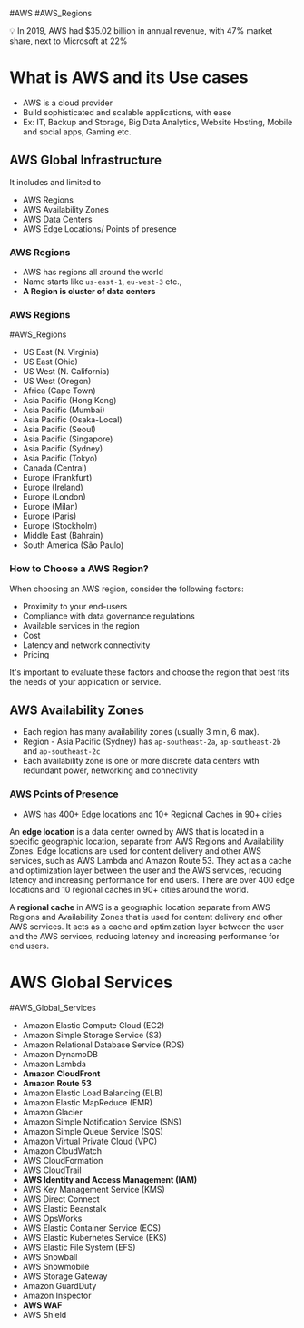 #AWS #AWS_Regions


<aside> 💡 In 2019, AWS had $35.02 billion in annual revenue, with 47% market share, next to Microsoft at 22%

</aside>

# What is AWS and its Use cases

- AWS is a cloud provider
- Build sophisticated and scalable applications, with ease
- Ex: IT, Backup and Storage, Big Data Analytics, Website Hosting, Mobile and social apps, Gaming etc.

## AWS Global Infrastructure

It includes and limited to

- AWS Regions
- AWS Availability Zones
- AWS Data Centers
- AWS Edge Locations/ Points of presence

### AWS Regions

- AWS has regions all around the world
- Name starts like `us-east-1`, `eu-west-3` etc.,
- **A Region is cluster of data centers**

### AWS Regions
#AWS_Regions 
- US East (N. Virginia)
- US East (Ohio)
- US West (N. California)
- US West (Oregon)
- Africa (Cape Town)
- Asia Pacific (Hong Kong)
- Asia Pacific (Mumbai)
- Asia Pacific (Osaka-Local)
- Asia Pacific (Seoul)
- Asia Pacific (Singapore)
- Asia Pacific (Sydney)
- Asia Pacific (Tokyo)
- Canada (Central)
- Europe (Frankfurt)
- Europe (Ireland)
- Europe (London)
- Europe (Milan)
- Europe (Paris)
- Europe (Stockholm)
- Middle East (Bahrain)
- South America (São Paulo)

### How to Choose a AWS Region?

When choosing an AWS region, consider the following factors:

- Proximity to your end-users
- Compliance with data governance regulations
- Available services in the region
- Cost
- Latency and network connectivity
- Pricing

It's important to evaluate these factors and choose the region that best fits the needs of your application or service.

## AWS Availability Zones

- Each region has many availability zones (usually 3 min, 6 max).
- Region - Asia Pacific (Sydney) has `ap-southeast-2a`, `ap-southeast-2b` and `ap-southeast-2c`
- Each availability zone is one or more discrete data centers with redundant power, networking and connectivity

### AWS Points of Presence

- AWS has 400+ Edge locations and 10+ Regional Caches in 90+ cities

An **edge location** is a data center owned by AWS that is located in a specific geographic location, separate from AWS Regions and Availability Zones. Edge locations are used for content delivery and other AWS services, such as AWS Lambda and Amazon Route 53. They act as a cache and optimization layer between the user and the AWS services, reducing latency and increasing performance for end users. There are over 400 edge locations and 10 regional caches in 90+ cities around the world.

A **regional cache** in AWS is a geographic location separate from AWS Regions and Availability Zones that is used for content delivery and other AWS services. It acts as a cache and optimization layer between the user and the AWS services, reducing latency and increasing performance for end users.

# AWS Global Services

#AWS_Global_Services

- Amazon Elastic Compute Cloud (EC2)
- Amazon Simple Storage Service (S3)
- Amazon Relational Database Service (RDS)
- Amazon DynamoDB
- Amazon Lambda
- **Amazon CloudFront**
- **Amazon Route 53**
- Amazon Elastic Load Balancing (ELB)
- Amazon Elastic MapReduce (EMR)
- Amazon Glacier
- Amazon Simple Notification Service (SNS)
- Amazon Simple Queue Service (SQS)
- Amazon Virtual Private Cloud (VPC)
- Amazon CloudWatch
- AWS CloudFormation
- AWS CloudTrail
- **AWS Identity and Access Management (IAM)**
- AWS Key Management Service (KMS)
- AWS Direct Connect
- AWS Elastic Beanstalk
- AWS OpsWorks
- AWS Elastic Container Service (ECS)
- AWS Elastic Kubernetes Service (EKS)
- AWS Elastic File System (EFS)
- AWS Snowball
- AWS Snowmobile
- AWS Storage Gateway
- Amazon GuardDuty
- Amazon Inspector
- **AWS WAF**
- AWS Shield